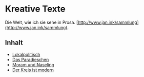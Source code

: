 # Kreative Texte

Die Welt, wie ich sie sehe in Prosa. [http://www.jan.ink/sammlung](http://www.jan.ink/sammlung).

## Inhalt

* [Lokalpolitisch](lokalpolitisch.markdown)
* [Das Paradieschen](das-paradieschen.markdown)
* [Moram und Naseling](moram-und-naseling.markdown)
* [Der Kreis ist modern](der-kreis-ist-modern.markdown)
